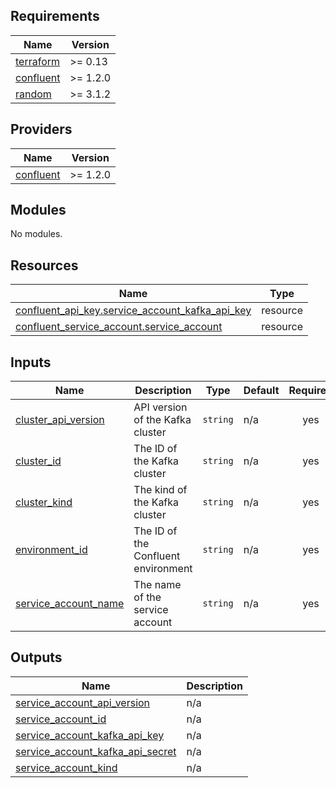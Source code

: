 <!-- BEGIN_TF_DOCS -->
## Requirements

| Name | Version |
|------|---------|
| <a name="requirement_terraform"></a> [terraform](#requirement\_terraform) | >= 0.13 |
| <a name="requirement_confluent"></a> [confluent](#requirement\_confluent) | >= 1.2.0 |
| <a name="requirement_random"></a> [random](#requirement\_random) | >= 3.1.2 |

## Providers

| Name | Version |
|------|---------|
| <a name="provider_confluent"></a> [confluent](#provider\_confluent) | >= 1.2.0 |

## Modules

No modules.

## Resources

| Name | Type |
|------|------|
| [confluent_api_key.service_account_kafka_api_key](https://registry.terraform.io/providers/confluentinc/confluent/latest/docs/resources/api_key) | resource |
| [confluent_service_account.service_account](https://registry.terraform.io/providers/confluentinc/confluent/latest/docs/resources/service_account) | resource |

## Inputs

| Name | Description | Type | Default | Required |
|------|-------------|------|---------|:--------:|
| <a name="input_cluster_api_version"></a> [cluster\_api\_version](#input\_cluster\_api\_version) | API version of the Kafka cluster | `string` | n/a | yes |
| <a name="input_cluster_id"></a> [cluster\_id](#input\_cluster\_id) | The ID of the Kafka cluster | `string` | n/a | yes |
| <a name="input_cluster_kind"></a> [cluster\_kind](#input\_cluster\_kind) | The kind of the Kafka cluster | `string` | n/a | yes |
| <a name="input_environment_id"></a> [environment\_id](#input\_environment\_id) | The ID of the Confluent environment | `string` | n/a | yes |
| <a name="input_service_account_name"></a> [service\_account\_name](#input\_service\_account\_name) | The name of the service account | `string` | n/a | yes |

## Outputs

| Name | Description |
|------|-------------|
| <a name="output_service_account_api_version"></a> [service\_account\_api\_version](#output\_service\_account\_api\_version) | n/a |
| <a name="output_service_account_id"></a> [service\_account\_id](#output\_service\_account\_id) | n/a |
| <a name="output_service_account_kafka_api_key"></a> [service\_account\_kafka\_api\_key](#output\_service\_account\_kafka\_api\_key) | n/a |
| <a name="output_service_account_kafka_api_secret"></a> [service\_account\_kafka\_api\_secret](#output\_service\_account\_kafka\_api\_secret) | n/a |
| <a name="output_service_account_kind"></a> [service\_account\_kind](#output\_service\_account\_kind) | n/a |
<!-- END_TF_DOCS -->
